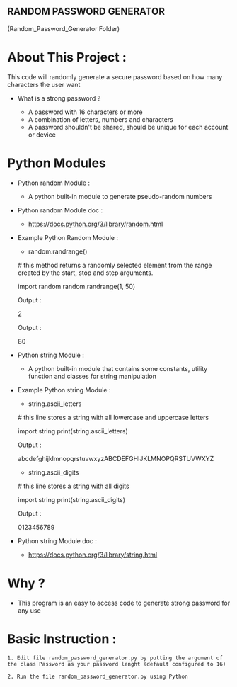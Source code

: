 ## RANDOM PASSWORD GENERATOR 

(Random_Password_Generator Folder)



# About This Project :

This code will randomly generate a secure password based on how many characters the user want

- What is a strong password ?

    * A password with 16 characters or more
    * A combination of letters, numbers and characters
    * A password shouldn't be shared, should be unique for each account or device


# Python Modules

- Python random Module :

    * A python built-in module to generate pseudo-random numbers

- Python random Module doc :

    * https://docs.python.org/3/library/random.html

- Example Python Random Module :

    * random.randrange()

    \# this method returns a randomly selected element from the range  created by the start, stop and step arguments.

    import random
    random.randrange(1, 50)

    Output :

    2

    Output :

    80


- Python string Module :

    * A python built-in module that contains some constants, utility function and classes for string manipulation

- Example Python string Module :

    * string.ascii_letters 

    \# this line stores a string with all lowercase and uppercase letters

    import string
    print(string.ascii_letters)


    Output :

    abcdefghijklmnopqrstuvwxyzABCDEFGHIJKLMNOPQRSTUVWXYZ
    

    * string.ascii_digits

    \# this line stores a string with all digits
    
    import string
    print(string.ascii_digits)

    Output :

    0123456789


- Python string Module doc :

    * https://docs.python.org/3/library/string.html
    

# Why ?

- This program is an easy to access code to generate strong password for any use



# Basic Instruction : 

    1. Edit file random_password_generator.py by putting the argument of the class Password as your password lenght (default configured to 16)

    2. Run the file random_password_generator.py using Python
